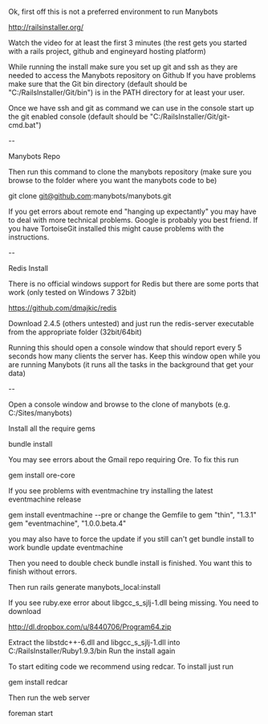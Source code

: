 Ok, first off this is not a preferred environment to run Manybots

http://railsinstaller.org/

Watch the video for at least the first 3 minutes (the rest gets you started with a rails project, github and engineyard hosting platform)

While running the install make sure you set up git and ssh as they are needed to access the Manybots repository on Github
If you have problems make sure that the Git bin directory (default should be "C:/RailsInstaller/Git/bin") is in the PATH directory for at least your user.

Once we have ssh and git as command we can use in the console start up the git enabled console (default should be "C:/RailsInstaller/Git/git-cmd.bat")

--

Manybots Repo

Then run this command to clone the manybots repository (make sure you browse to the folder where you want the manybots code to be)

   git clone git@github.com:manybots/manybots.git

If you get errors about remote end "hanging up expectantly" you may have to deal with more technical problems. Google is probably you best friend.
If you have TortoiseGit installed this might cause problems with the instructions.

--

Redis Install

There is no official windows support for Redis but there are some ports that work (only tested on Windows 7 32bit)

   https://github.com/dmajkic/redis

Download 2.4.5 (others untested) and just run the redis-server executable from the appropriate folder (32bit/64bit)

Running this should open a console window that should report every 5 seconds how many clients the server has.
Keep this window open while you are running Manybots (it runs all the tasks in the background that get your data)

--

Open a console window and browse to the clone of manybots (e.g. C:/Sites/manybots)

Install all the require gems

   bundle install

You may see errors about the Gmail repo requiring Ore. To fix this run

   gem install ore-core

If you see problems with eventmachine try installing the latest eventmachine release

   gem install eventmachine --pre
or change the Gemfile to
   gem "thin", "1.3.1"
   gem "eventmachine", "1.0.0.beta.4"

you may also have to force the update if you still can't get bundle install to work
   bundle update eventmachine

Then you need to double check bundle install is finished. You want this to finish without errors.


Then run
   rails generate manybots_local:install

If you see ruby.exe error about libgcc_s_sjlj-1.dll being missing. You need to download

   http://dl.dropbox.com/u/8440706/Program64.zip

Extract the libstdc++-6.dll and libgcc_s_sjlj-1.dll into C:/RailsInstaller/Ruby1.9.3/bin
Run the install again 




To start editing code we recommend using redcar. To install just run

   gem install redcar


Then run the web server

   foreman start